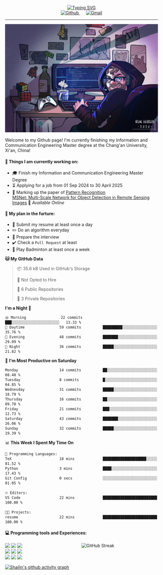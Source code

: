 <div style="text-align: center;">
    <a href="https://git.io/typing-svg">
        <img src="https://readme-typing-svg.demolab.com?font=Lucida+Handwriting&size=35&pause=1000&color=36F7EA&center=true&width=1000&height=50&lines=Welcome+to+Shailin's+World!" alt="Typing SVG" />
    </a>
</div>

<div align="center">
    <a href="https://github.com/ShailinXia">
        <img src="https://img.shields.io/badge/-Github-000?style=flat&logo=Github&logoColor=white" alt="Github" />
    </a>
    &nbsp;&nbsp;&nbsp;&nbsp;
    <a href="mailto:shailinxia666@gmail.com">
        <img src="https://img.shields.io/badge/-Gmail-c14438?style=flat&logo=Gmail&logoColor=white" alt="Gmail" />
    </a>
</div>

---

<img src="cover_image.jpg" />

Welcome to my Github page! I'm currently finishing my Information and Communication Engineering Master degree at the Chang'an University, Xi'an, China!  

<!--
<img align="right" alt="img" src="cover_image.jpg" width="40%" height="auto" />
-->
#### 🔭 Things I am currently working on: 
- :mortar_board: Finish my Information and Communication Engineering Master Degree  
- :hourglass_flowing_sand: Applying for a job from 01 Sep 2024 to 30 April 2025 
- :star2: Marking up the paper of [Pattern Recognition](https://www.sciencedirect.com/science/article/pii/S0031320324007349?via%3Dihub)  
  [MSNet: Multi-Scale Network for Object Detection in Remote Sensing Images](https://github.com/ShailinXia/MSNet) 🚀 *Available Online*

#### :scroll: My plan in the furture:
- :lollipop: Submit my resume at least once a day
- :pencil2: Do an algorithm everyday
- :see_no_evil: Prepare the interview
- ✔️ Check a `Pull Request` at least
- 🏸 Play Badminton at least once a week

<!--START_SECTION:waka-->
**🐱 My GitHub Data** 

> 📦 35.6 kB Used in GitHub's Storage 
 > 
> 🚫 Not Opted to Hire
 > 
> 📜 6 Public Repositories 
 > 
> 🔑 3 Private Repositories 
 > 
**I'm a Night 🦉** 

```text
🌞 Morning                22 commits          ███░░░░░░░░░░░░░░░░░░░░░░   13.33 % 
🌆 Daytime                59 commits          █████████░░░░░░░░░░░░░░░░   35.76 % 
🌃 Evening                48 commits          ███████░░░░░░░░░░░░░░░░░░   29.09 % 
🌙 Night                  36 commits          █████░░░░░░░░░░░░░░░░░░░░   21.82 % 
```
📅 **I'm Most Productive on Saturday** 

```text
Monday                   14 commits          ██░░░░░░░░░░░░░░░░░░░░░░░   08.48 % 
Tuesday                  8 commits           █░░░░░░░░░░░░░░░░░░░░░░░░   04.85 % 
Wednesday                31 commits          █████░░░░░░░░░░░░░░░░░░░░   18.79 % 
Thursday                 16 commits          ██░░░░░░░░░░░░░░░░░░░░░░░   09.70 % 
Friday                   21 commits          ███░░░░░░░░░░░░░░░░░░░░░░   12.73 % 
Saturday                 43 commits          ███████░░░░░░░░░░░░░░░░░░   26.06 % 
Sunday                   32 commits          █████░░░░░░░░░░░░░░░░░░░░   19.39 % 
```


📊 **This Week I Spent My Time On** 

```text
💬 Programming Languages: 
TeX                      18 mins             ████████████████████░░░░░   81.52 % 
Python                   3 mins              ████░░░░░░░░░░░░░░░░░░░░░   17.43 % 
Git Config               0 secs              ░░░░░░░░░░░░░░░░░░░░░░░░░   01.05 % 

🔥 Editors: 
VS Code                  22 mins             █████████████████████████   100.00 % 

🐱‍💻 Projects: 
resume                   22 mins             █████████████████████████   100.00 % 
```


<!--END_SECTION:waka-->

#### :computer: Programming tools and Experiences:
<p>
 	<!--
	<img height="75%" alt="Shailin's GitHub status" align="right" src="https://github-readme-stats.vercel.app/api/top-langs/?username=ShailinXia&layout=donut" alt="Top Languages" /> 
	<img  width="50%" align="right" src="https://github-readme-stats.vercel.app/api/top-langs/?username=ShailinXia&hide_title=true&hide_border=true&layout=compact&langs_count=6&text_color=000&icon_color=fff&bg_color=0,52fa5a,4dfcff,c64dff&theme=graywhite" />
	-->
	<a href="https://git.io/streak-stats"><img width="50%" align="right" src="https://streak-stats.demolab.com?user=ShailinXia&theme=tokyonight-duo&hide_border=true" alt="GitHub Streak" /></a>
	<code><img width="12%" src="https://www.vectorlogo.zone/logos/python/python-ar21.svg"></code>
	<code><img width="12%" src="https://www.vectorlogo.zone/logos/jupyter/jupyter-ar21.svg"></code>
	<code><img width="12%" src="https://upload.wikimedia.org/wikipedia/commons/thumb/9/92/LaTeX_logo.svg/1200px-LaTeX_logo.svg.png"></code>
	<br />
	<code><img width="12%" src="https://www.vectorlogo.zone/logos/java/java-ar21.svg"></code>
	<code><img width="12%" src="https://www.vectorlogo.zone/logos/mysql/mysql-ar21.svg"></code>
	<code><img width="12%" src="https://www.vectorlogo.zone/logos/getpostman/getpostman-ar21.svg"></code>
	<br />
	<code><img width="12%" src="https://www.vectorlogo.zone/logos/hsbc/hsbc-ar21.svg"></code>
	<code><img width="12%" src="https://www.vectorlogo.zone/logos/atlassian_jira/atlassian_jira-ar21.svg"></code>
	<code><img width="12%" src="https://www.vectorlogo.zone/logos/google_cloud/google_cloud-ar21.svg"></code>
</p>


[![Shailin's github activity graph](https://github-readme-activity-graph.vercel.app/graph?username=ShailinXia&theme=elegant)](https://github.com/ashutosh00710/github-readme-activity-graph)

<!--
<div align="center">
	<img  src="https://github-readme-stats.vercel.app/api/top-langs/?username=ShailinXia&hide_title=true&hide_border=true&layout=compact&text_color=000&icon_color=fff&bg_color=0,52fa5a,4dfcff,c64dff&theme=graywhite" />
</div>
-->
